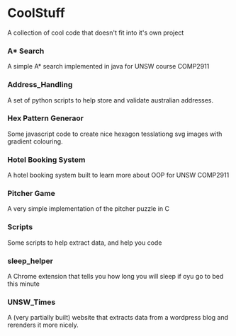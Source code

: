 # CoolStuff
A collection of cool code that doesn't fit into it's own project

### A* Search
A simple A* search implemented in java for UNSW course COMP2911

### Address_Handling
A set of python scripts to help store and validate australian addresses. 

### Hex Pattern Generaor
Some javascript code to create nice hexagon tesslationg svg images with gradient colouring. 

### Hotel Booking System
A hotel booking system built to learn more about OOP for UNSW COMP2911

### Pitcher Game
A very simple implementation of the pitcher puzzle in C

### Scripts
Some scripts to help extract data, and help you code

### sleep_helper
A Chrome extension that tells you how long you will sleep if oyu go to bed this minute

### UNSW_Times
A (very partially built) website that extracts data from a wordpress blog and rerenders it more nicely. 





